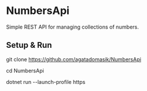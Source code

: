# NumbersApi

Simple REST API for managing collections of numbers.

## Setup & Run

git clone https://github.com/agatadomasik/NumbersApi

cd NumbersApi

dotnet run --launch-profile https

